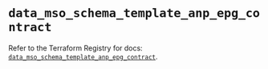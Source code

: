 # `data_mso_schema_template_anp_epg_contract`

Refer to the Terraform Registry for docs: [`data_mso_schema_template_anp_epg_contract`](https://registry.terraform.io/providers/ciscodevnet/mso/1.5.3/docs/data-sources/schema_template_anp_epg_contract).
